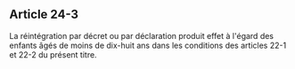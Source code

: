 Article 24-3
----
La réintégration par décret ou par déclaration produit effet à l'égard des
enfants âgés de moins de dix-huit ans dans les conditions des articles 22-1 et
22-2 du présent titre.
